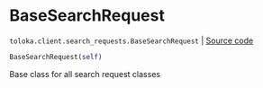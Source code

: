 # BaseSearchRequest
`toloka.client.search_requests.BaseSearchRequest` | [Source code](https://github.com/Toloka/toloka-kit/blob/v1.2.0/src/client/search_requests.py#L170)

```python
BaseSearchRequest(self)
```

Base class for all search request classes

